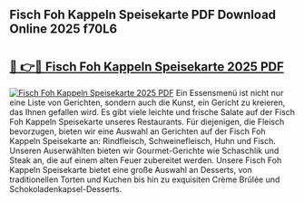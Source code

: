 ## Fisch Foh Kappeln Speisekarte PDF Download Online 2025 f70L6

# <h2><a href="http://gccb1b.nevu.top/?p=Fisch+Foh+Kappeln+Speisekarte">🔗 👉🔴 Fisch Foh Kappeln Speisekarte 2025 PDF</a></h2>

[![Fisch Foh Kappeln Speisekarte 2025 PDF](https://i.imgur.com/dBaPXMq.png)](http://gccb1b.nevu.top/?p=Fisch+Foh+Kappeln+Speisekarte)
Ein Essensmenü ist nicht nur eine Liste von Gerichten, sondern auch die Kunst, ein Gericht zu kreieren, das Ihnen gefallen wird. Es gibt viele leichte und frische Salate auf der Fisch Foh Kappeln Speisekarte unseres Restaurants. Für diejenigen, die Fleisch bevorzugen, bieten wir eine Auswahl an Gerichten auf der Fisch Foh Kappeln Speisekarte an: Rindfleisch, Schweinefleisch, Huhn und Fisch. Unseren Auserwählten bieten wir Gourmet-Gerichte wie Schaschlik und Steak an, die auf einem alten Feuer zubereitet werden. Unsere Fisch Foh Kappeln Speisekarte bietet eine große Auswahl an Desserts, von traditionellen Torten und Kuchen bis hin zu exquisiten Crème Brûlée und Schokoladenkapsel-Desserts.
